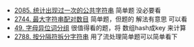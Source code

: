 - [2085. 统计出现过一次的公共字符串](https://github.com/lsill/leetcode/blob/main/c_leetcode/src/str_pra/strTest.cpp) 简单题 没必要看
- [2744. 最大字符串配对数目](https://github.com/lsill/leetcode/blob/main/c_leetcode/src/str_pra/str_simple.cpp) 简单题，但题的
解法有意思 可以看
- [49. 字母异位词分组](https://github.com/lsill/leetcode/blob/main/c_leetcode/src/str_pra/str_mid.cpp?plain=1#L11) 很值得看的题，将
数组hash成key 来计算
- [2788. 按分隔符拆分字符串](https://github.com/lsill/leetcode/blob/main/c_leetcode/src/str_pra/str_simple.cpp?plain=1#L57) 用了流处理简单题可以简单看下
